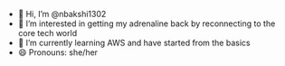 - 👋 Hi, I’m @nbakshi1302
- 👀 I’m interested in getting my adrenaline back by reconnecting to the core tech world
- 🌱 I’m currently learning AWS and have started from the basics
- 😄 Pronouns: she/her

<!---
nbakshi1302/nbakshi1302 is a ✨ special ✨ repository because its `README.md` (this file) appears on your GitHub profile.
You can click the Preview link to take a look at your changes.
--->
